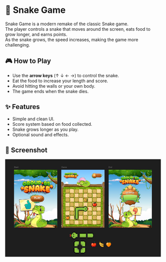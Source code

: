# 🐍 Snake Game

Snake Game is a modern remake of the classic Snake game.  
The player controls a snake that moves around the screen, eats food to grow longer, and earns points.  
As the snake grows, the speed increases, making the game more challenging.

## 🎮 How to Play
- Use the **arrow keys** (↑ ↓ ← →) to control the snake.
- Eat the food to increase your length and score.
- Avoid hitting the walls or your own body.
- The game ends when the snake dies.

## ✨ Features
- Simple and clean UI.
- Score system based on food collected.
- Snake grows longer as you play.
- Optional sound and effects.

## 📸 Screenshot
![Screenshot](assets/images/screenshot0.jpg)

